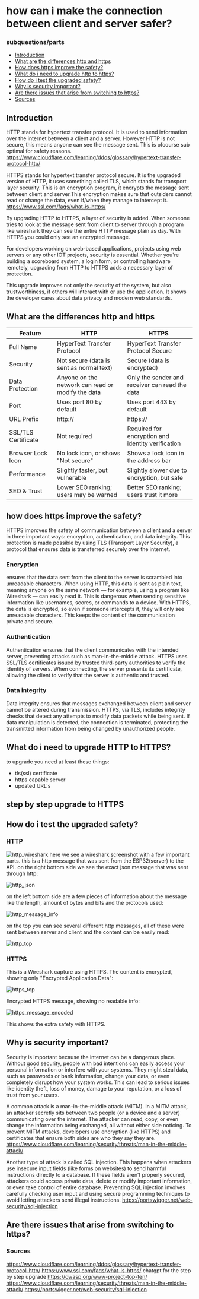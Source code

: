# how can i make the connection between client and server safer?

### subquestions/parts
- [Introduction](#Introduction)
- [What are the differences http and https](#What-are-the-differences-http-and-https)
- [How does https improve the safety?](#How-does-https-improve-the-safety)
- [What do i need to upgrade http to https?](#What-do-i-need-to-upgrade-http-to-https)
- [How do i test the upgraded safety?](#How-do-i-test-the-upgraded-safety)
- [Why is security important?](#Why-is-security-important)
- [Are there issues that arise from switching to https?](#Are-there-issues-that-arise-from-switching-to-https)
- [Sources](#Sources)

## Introduction
HTTP stands for hypertext transfer protocol. It is used to send information over the internet between a client and a server. However HTTP is not secure, this means anyone can see the message sent. This is ofcourse sub optimal for safety reasons.
https://www.cloudflare.com/learning/ddos/glossary/hypertext-transfer-protocol-http/

HTTPS stands for hypertext transfer protocol secure. It is the upgraded version of HTTP, it uses something called TLS, which stands for transport layer security. This is an encryption program, it encrypts the message sent between client and server.This encryption makes sure that outsiders cannot read or change the data, even if/when they manage to intercept it.
https://www.ssl.com/faqs/what-is-https/

By upgrading HTTP to HTTPS, a layer of security is added. When someone tries to look at the message sent from client to server through a program like wireshark they can see the entire HTTP message plain as day. With HTTPS you could only see an encrypted message.

For developers working on web-based applications, projects using web servers or any other IOT projects, security is essential. Whether you're building a scoreboard system, a login form, or controlling hardware remotely, upgrading from HTTP to HTTPS adds a necessary layer of protection.

This upgrade improves not only the security of the system, but also trustworthiness, if others will interact with or use the application. It shows the developer cares about data privacy and modern web standards.

## What are the differences http and https

| Feature             | HTTP                                             | HTTPS                                                  |
|---------------------|--------------------------------------------------|--------------------------------------------------------|
| Full Name           | HyperText Transfer Protocol                      | HyperText Transfer Protocol Secure                     |
| Security            | Not secure (data is sent as normal text)         | Secure (data is encrypted)                             |
| Data Protection     | Anyone on the network can read or modify the data| Only the sender and receiver can read the data         |
| Port                | Uses port 80 by default                          | Uses port 443 by default                               |
| URL Prefix          | http://                                          | https://                                               |
| SSL/TLS Certificate | Not required                                     | Required for encryption and identity verification      |
| Browser Lock Icon   | No lock icon, or shows "Not secure"              | Shows a lock icon in the address bar                   |
| Performance         | Slightly faster, but vulnerable                  | Slightly slower due to encryption, but safe            |
| SEO & Trust         | Lower SEO ranking; users may be warned           | Better SEO ranking; users trust it more                |

## how does https improve the safety?
HTTPS improves the safety of communication between a client and a server in three important ways: encryption, authentication, and data integrity. This protection is made possible by using TLS (Transport Layer Security), a protocol that ensures data is transferred securely over the internet.

### Encryption
ensures that the data sent from the client to the server is scrambled into unreadable characters. When using HTTP, this data is sent as plain text, meaning anyone on the same network — for example, using a program like Wireshark — can easily read it. This is dangerous when sending sensitive information like usernames, scores, or commands to a device. With HTTPS, the data is encrypted, so even if someone intercepts it, they will only see unreadable characters. This keeps the content of the communication private and secure.

### Authentication
Authentication ensures that the client communicates with the intended server, preventing attacks such as man-in-the-middle attack. HTTPS uses SSL/TLS certificates issued by trusted third-party authorities to verify the identity of servers. When connecting, the server presents its certificate, allowing the client to verify that the server is authentic and trusted.

### Data integrity
Data integrity ensures that messages exchanged between client and server cannot be altered during transmission. HTTPS, via TLS, includes integrity checks that detect any attempts to modify data packets while being sent. If data manipulation is detected, the connection is terminated, protecting the transmitted information from being changed by unauthorized people.

## What do i need to upgrade HTTP to HTTPS?
to upgrade you need at least these things:
- tls(ssl) certificate
- https capable server
- updated URL's

## step by step upgrade to HTTPS

## How do i test the upgraded safety?
### HTTP
![http_wireshark](https://teemiixuujuu34-fa53a7.dev.hihva.nl/assets/http_wireshark.png)
here we see a wireshark screenshot with a few important parts. this is a http message that was sent from the ESP32(server) to the API. on the right bottom side we see the exact json message that was sent through http:

![http_json](https://teemiixuujuu34-fa53a7.dev.hihva.nl/assets/http_json_mess.png)

on the left bottom side are a few pieces of information about the message like the length, amount of bytes and bits and the protocols used:

![http_message_info](https://teemiixuujuu34-fa53a7.dev.hihva.nl/assets/http_message_info.png)

on the top you can see several different http messages, all of these were sent between server and client and the content can be easily read:

![http_top](https://teemiixuujuu34-fa53a7.dev.hihva.nl/assets/http_messages.png)

### HTTPS

This is a Wireshark capture using HTTPS. The content is encrypted, showing only "Encrypted Application Data":

![https_top](https://teemiixuujuu34-fa53a7.dev.hihva.nl/assets/top_HTTPS.png)

Encrypted HTTPS message, showing no readable info:

![https_message_encoded](https://teemiixuujuu34-fa53a7.dev.hihva.nl/assets/message_HTTPS.png)

This shows the extra safety with HTTPS.

## Why is security important?
Security is important because the internet can be a dangerous place. Without good security, people with bad intentions can easily access your personal information or interfere with your systems. They might steal data, such as passwords or bank information, change your data, or even completely disrupt how your system works. This can lead to serious issues like identity theft, loss of money, damage to your reputation, or a loss of trust from your users.

A common attack is a man-in-the-middle attack (MITM). In a MITM attack, an attacker secretly sits between two people (or a device and a server) communicating over the internet. The attacker can read, copy, or even change the information being exchanged, all without either side noticing. To prevent MITM attacks, developers use encryption (like HTTPS) and certificates that ensure both sides are who they say they are.
https://www.cloudflare.com/learning/security/threats/man-in-the-middle-attack/

Another type of attack is called SQL injection. This happens when attackers use insecure input fields (like forms on websites) to send harmful instructions directly to a database. If these fields aren’t properly secured, attackers could access private data, delete or modify important information, or even take control of entire database. Preventing SQL injection involves carefully checking user input and using secure programming techniques to avoid letting attackers send illegal instructions.
https://portswigger.net/web-security/sql-injection

## Are there issues that arise from switching to https?

### Sources
https://www.cloudflare.com/learning/ddos/glossary/hypertext-transfer-protocol-http/
https://www.ssl.com/faqs/what-is-https/
chatgpt for the step by step upgrade
https://owasp.org/www-project-top-ten/
https://www.cloudflare.com/learning/security/threats/man-in-the-middle-attack/
https://portswigger.net/web-security/sql-injection